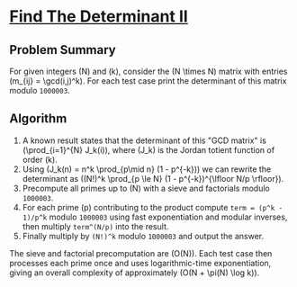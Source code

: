 # [Find The Determinant II](https://www.spoj.com/problems/DETER2)

## Problem Summary
For given integers \(N\) and \(k\), consider the \(N \times N\) matrix with entries
\(m_{ij} = \gcd(i,j)^k\).  For each test case print the determinant of this matrix
modulo `1000003`.

## Algorithm
1. A known result states that the determinant of this "GCD matrix" is
   \(\prod_{i=1}^{N} J_k(i)\), where \(J_k\) is the Jordan totient function of order \(k\).
2. Using \(J_k(n) = n^k \prod_{p\mid n} (1 - p^{-k})\) we can rewrite the determinant as
   \((N!)^k \prod_{p \le N} (1 - p^{-k})^{\lfloor N/p \rfloor}\).
3. Precompute all primes up to \(N\) with a sieve and factorials modulo `1000003`.
4. For each prime \(p\) contributing to the product compute `term = (p^k - 1)/p^k` modulo
   `1000003` using fast exponentiation and modular inverses, then multiply `term^(N/p)`
   into the result.
5. Finally multiply by `(N!)^k` modulo `1000003` and output the answer.

The sieve and factorial precomputation are \(O(N)\).  Each test case then processes each
prime once and uses logarithmic-time exponentiation, giving an overall complexity of
approximately \(O(N + \pi(N) \log k)\).

